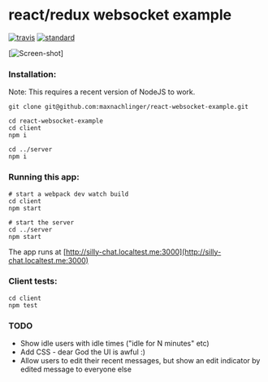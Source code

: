 # react/redux websocket example

[![travis][travis-image]][travis-url]
[![standard][standard-image]][standard-url]

[travis-image]: https://travis-ci.org/maxnachlinger/redux-websocket-example.svg?branch=master
[travis-url]: https://travis-ci.org/maxnachlinger/redux-websocket-example
[standard-image]: https://img.shields.io/badge/code%20style-standard-brightgreen.svg
[standard-url]: http://standardjs.com/

[![Screen-shot](https://raw.github.com/maxnachlinger/redux-websocket-example/master/doc/screen.png)]

### Installation:
Note: This requires a recent version of NodeJS to work.
```shell
git clone git@github.com:maxnachlinger/react-websocket-example.git

cd react-websocket-example
cd client
npm i

cd ../server
npm i
```

### Running this app:
```shell
# start a webpack dev watch build
cd client
npm start

# start the server
cd ../server
npm start
```
The app runs at [http://silly-chat.localtest.me:3000](http://silly-chat.localtest.me:3000)

### Client tests:
```shell
cd client
npm test
```

### TODO
- Show idle users with idle times ("idle for N minutes" etc)
- Add CSS - dear God the UI is awful :)
- Allow users to edit their recent messages, but show an edit indicator by edited message to everyone else
